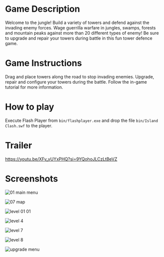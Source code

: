 # Game Description

Welcome to the jungle! Build a variety of towers and defend against the invading enemy forces. Wage guerrilla warfare in jungles, swamps, forests and mountain peaks against more than 20 different types of enemy! Be sure to upgrade and repair your towers during battle in this fun tower defence game.

# Game Instructions

Drag and place towers along the road to stop invading enemies. Upgrade, repair and configure your towers during the battle. Follow the in-game tutorial for more information.

# How to play

Execute Flash Player from `bin/flashplayer.exe` and drop the file `bin/Island Clash.swf` to the player.

# Trailer

https://youtu.be/XFv_vUYxPHQ?si=9YQohoJLCzLtBeVZ

# Screenshots

![01 main menu](https://github.com/cont-kolomeets/island-clash/assets/5318527/92940400-4dc0-4b31-891b-ac26c70f582d)

![07 map](https://github.com/cont-kolomeets/island-clash/assets/5318527/7d1ccb0f-6468-44c9-9538-a4a19e23682d)

![level 01 01](https://github.com/cont-kolomeets/island-clash/assets/5318527/45304d46-a46e-40a0-8a0c-27c111ac1fa6)


![level 4](https://github.com/cont-kolomeets/island-clash/assets/5318527/48100838-9bd5-4dc6-829d-ffd95f018ac2)

![level 7](https://github.com/cont-kolomeets/island-clash/assets/5318527/e74ea1e7-c6a5-46e6-b452-cbfe55e11a66)

![level 8](https://github.com/cont-kolomeets/island-clash/assets/5318527/a57a5ca7-572d-4e1b-8ef7-0249a6aed252)

![upgrade menu](https://github.com/cont-kolomeets/island-clash/assets/5318527/5bd1798c-157a-433c-ac01-d57ed73930ee)
